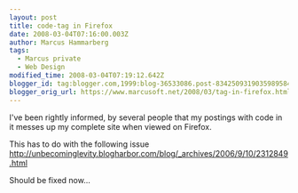 ```yaml
---
layout: post
title: code-tag in Firefox
date: 2008-03-04T07:16:00.003Z
author: Marcus Hammarberg
tags:
  - Marcus private
  - Web Design
modified_time: 2008-03-04T07:19:12.642Z
blogger_id: tag:blogger.com,1999:blog-36533086.post-8342509319035989584
blogger_orig_url: https://www.marcusoft.net/2008/03/tag-in-firefox.html
---
```



I've been rightly informed, by several people that my postings with
code in it messes up my complete site when viewed on Firefox.

This has to do with the following issue
<http://unbecominglevity.blogharbor.com/blog/_archives/2006/9/10/2312849.html>

Should be fixed now...
